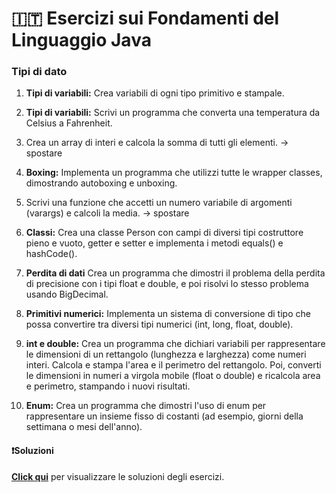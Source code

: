 # 🇮🇹 Esercizi sui Fondamenti del Linguaggio Java
### Tipi di dato

1. **Tipi di variabili:** Crea variabili di ogni tipo primitivo e stampale.


2. **Tipi di variabili:** Scrivi un programma che converta una temperatura da Celsius a Fahrenheit.


3. Crea un array di interi e calcola la somma di tutti gli elementi. -> spostare


4. **Boxing:** Implementa un programma che utilizzi tutte le wrapper classes, dimostrando autoboxing e unboxing.


5. Scrivi una funzione che accetti un numero variabile di argomenti (varargs) e calcoli la media. -> spostare


6. **Classi:** Crea una classe Person con campi di diversi tipi costruttore pieno e vuoto, getter e setter e implementa i metodi equals() e hashCode(). 


7. **Perdita di dati** Crea un programma che dimostri il problema della perdita di precisione con i tipi float e double, e poi risolvi lo stesso problema usando BigDecimal.


8. **Primitivi numerici:** Implementa un sistema di conversione di tipo che possa convertire tra diversi tipi numerici (int, long, float, double).


9. **int e double:** Crea un programma che dichiari variabili per rappresentare le dimensioni di un rettangolo (lunghezza e larghezza) come numeri interi. Calcola e stampa l'area e il perimetro del rettangolo. Poi, converti le dimensioni in numeri a virgola mobile (float o double) e ricalcola area e perimetro, stampando i nuovi risultati.


10. **Enum:** Crea un programma che dimostri l'uso di enum per rappresentare un insieme fisso di costanti (ad esempio, giorni della settimana o mesi dell'anno).


#### ❗️Soluzioni
**[Click qui](https://github.com/Learning-Projects-Examples/Java21_Learning-Java-Junior-Developer-Interview/blob/main/src/main/java/org/learning/C01_LanguageFundamentals/Solutions/S01_DataTypes.java)** per visualizzare le soluzioni degli esercizi.